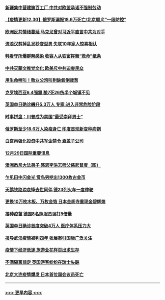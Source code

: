 #### [新疆集中营建逾百工厂 中共对欧盟承诺不强制劳动](../pages/prog202/a103021117.md?t=12310602) 
#### [【疫情更新12.30】俄罗斯漏报18.6万死亡/北京顺义“一级防控”](../pages/prog202/a103020001.md?t=12310602) 
#### [欧洲反共情绪蔓延 马克龙曾对习近平直言中共为对手](../pages/prog202/a103020769.md?t=12310602) 
#### [流浪汉剪掉乱发秒变型男 失联10年家人惊喜相认](../pages/prog202/a103020723.md?t=12310602) 
#### [韩看守所爆群聚感染 收容人从铁窗挥舞“救命”纸条](../pages/prog202/a103020704.md?t=12310602) 
#### [中共灭蒙文推党文化 欧美斥中共迫害民众](../pages/prog202/a103020649.md?t=12310602) 
#### [用生命啼叫！敬业公鸡叫到缺氧倒栽葱](../pages/prog202/a103020580.md?t=12310602) 
#### [克罗埃西亚6.4强震 酿7死26伤半个城镇不见](../pages/prog202/a103020519.md?t=12310602) 
#### [英国单日确诊飊升5.3万人 专家:进入非常危险阶段](../pages/prog202/a103020512.md?t=12310602) 
#### [时事拼盘：川普成为美国“最受崇拜男士”](../pages/prog202/a103020415.md?t=12310602) 
#### [俄罗斯至少18.6万人染疫身亡 印度首现新变种病例](../pages/prog202/a103020349.md?t=12310602) 
#### [白宫再强化投资中共军企禁令 涵盖子公司](../pages/prog202/a103020351.md?t=12310602) 
#### [12月29日国际重要讯息](../pages/prog202/a103020009.md?t=12310602) 
#### [澳洲悉尼大法弟子 感恩李洪志师父慈悲普度（图）](../pages/prog202/a103019973.md?t=12310602) 
#### [乍见田中闪金光 赏鸟男挖出1300枚古金币](../pages/prog202/a103019933.md?t=12310602) 
#### [天鹅铁路边哀悼去世同伴 德23列火车一度停驶](../pages/prog202/a103019941.md?t=12310602) 
#### [更换10万枚木板、万枚金箔 日本金阁寺重现金碧辉煌](../pages/prog202/a103019931.md?t=12310602) 
#### [接种疫苗 德国8名照服员误打5倍量](../pages/prog202/a103019869.md?t=12310602) 
#### [英国单日确诊首度突破4万人 医疗体系压力大](../pages/prog202/a103019846.md?t=12310602) 
#### [报导武汉疫情被判四年 张展案引国际广泛关注](../pages/prog202/a103019801.md?t=12310602) 
#### [疫情下经济低迷 旅游业花样百出求生存](../pages/prog202/a103019735.md?t=12310602) 
#### [不满隔离规定 英国游客纷纷在瑞士失踪](../pages/prog202/a103019724.md?t=12310602) 
#### [北京大连疫情爆发 日本首位国会议员死亡](../pages/prog202/a103019737.md?t=12310602) 

----
#### [ >>> 更早内容 <<< ](../indexes/prog202-earlier.md)
